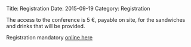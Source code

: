Title: Registration
Date: 2015-09-19
Category: Registration

The access to the conference is 5 €, payable on site, for the sandwiches and drinks that will be provided.

Registration mandatory [online here](https://docs.google.com/forms/d/13DKOzJsRG4VFpN-p2WZE77It07lMktaHI7kaGufevsQ/viewform)
